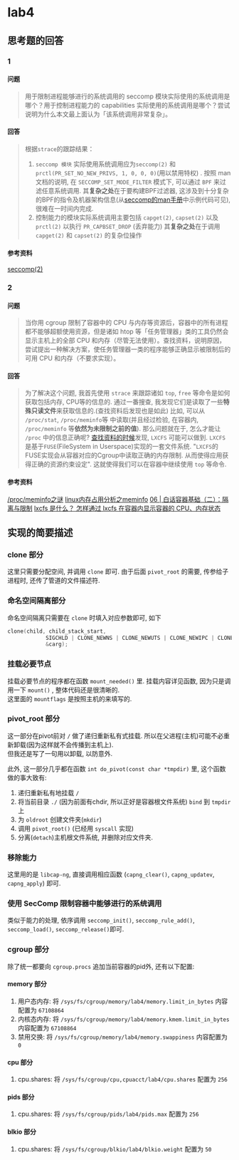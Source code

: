 # lab4

## 思考题的回答

### 1

#### 问题

> 用于限制进程能够进行的系统调用的 seccomp 模块实际使用的系统调用是哪个？用于控制进程能力的 capabilities 实际使用的系统调用是哪个？尝试说明为什么本文最上面认为「该系统调用非常复杂」。

#### 回答

> 根据`strace`的跟踪结果：
> 1. `seccomp 模块` 实际使用系统调用应为`seccomp(2)` 和 `prctl(PR_SET_NO_NEW_PRIVS, 1, 0, 0, 0)`(用以禁用特权) . 按照 man 文档的说明, 在 `SECCOMP_SET_MODE_FILTER` 模式下, 可以通过 `BPF` 来过滤任意系统调用.
> 其**复杂之处**在于要构建BPF过滤器, 这涉及到十分复杂的BPF的指令及机器架构信息(从[seccomp的man手册](http://www.man7.org/linux/man-pages/man2/seccomp.2.html)中示例代码可见), 很难在一时间内完成.
> 2. 控制能力的模块实际系统调用主要包括 `capget(2)`, `capset(2)` 以及 `prctl(2)` 以执行 `PR_CAPBSET_DROP` (丢弃能力)
> 其**复杂之处**在于调用 `capget(2)` 和 `capset(2)` 的复杂位操作

#### 参考资料

[seccomp(2)](http://www.man7.org/linux/man-pages/man2/seccomp.2.html)

### 2

#### 问题

> 当你用 cgroup 限制了容器中的 CPU 与内存等资源后，容器中的所有进程都不能够超额使用资源，但是诸如 htop 等「任务管理器」类的工具仍然会显示主机上的全部 CPU 和内存（尽管无法使用）。查找资料，说明原因，尝试提出一种解决方案，使任务管理器一类的程序能够正确显示被限制后的可用 CPU 和内存（不要求实现）。

#### 回答

> 为了解决这个问题, 我首先使用 `strace` 来跟踪诸如 `top`, `free` 等命令是如何获取包括内存, CPU等的信息的. 通过一番搜查, 我发现它们是读取了一些**特殊只读文件**来获取信息的.(查找资料后发现也是如此) 比如, 可以从 `/proc/stat`, `/proc/meminfo`等 中读取(并且经过检验, 在容器内, `/proc/meminfo` 等**依然为未限制之前的值**). 
> 那么问题就在于, 怎么才能让 `/proc` 中的信息正确呢? [查找资料的时候](https://time.geekbang.org/column/article/14653)发现, `LXCFS` 可能可以做到.
> `LXCFS`是基于`FUSE`(FileSystem in Userspace)实现的一套文件系统. "`LXCFS`的FUSE实现会从容器对应的Cgroup中读取正确的内存限制. 从而使得应用获得正确的资源约束设定". 这就使得我们可以在容器中继续使用 `top` 等命令.

#### 参考资料

[/proc/meminfo之谜](http://linuxperf.com/?p=142)
[linux内存占用分析之meminfo](https://segmentfault.com/a/1190000022518282)
[06 | 白话容器基础（二）：隔离与限制](https://time.geekbang.org/column/article/14653)
[lxcfs 是什么？ 怎样通过 lxcfs 在容器内显示容器的 CPU、内存状态](https://www.lijiaocn.com/%E6%8A%80%E5%B7%A7/2019/01/09/kubernetes-lxcfs-docker-container.html)


## 实现的简要描述

### clone 部分

这里只需要分配空间, 并调用 `clone` 即可. 由于后面 `pivot_root` 的需要, 传参给子进程时, 还传了管道的文件描述符.

### 命名空间隔离部分

命名空间隔离只需要在 `clone` 时填入对应参数即可, 如下

```c
clone(child, child_stack_start,
            SIGCHLD | CLONE_NEWNS | CLONE_NEWUTS | CLONE_NEWIPC | CLONE_NEWPID | CLONE_NEWCGROUP,
            &carg);
```

### 挂载必要节点

挂载必要节点的程序都在函数 `mount_needed()` 里. 挂载内容详见函数, 因为只是调用一下 `mount()` , 整体代码还是很清晰的.  
这里面的 `mountflags` 是按照主机的来填写的.

### pivot_root 部分

这一部分在pivot前对 `/` 做了递归重新私有式挂载. 所以在父进程(主机)可能不必重新卸载(因为这样就不会传播到主机上).  
但我还是写了一句用以卸载, 以防意外.

此外, 这一部分几乎都在函数 `int do_pivot(const char *tmpdir)` 里, 这个函数做的事大致有:
1. 递归重新私有地挂载 `/` 
2. 将当前目录 `./` (因为前面有chdir, 所以正好是容器根文件系统) `bind` 到 `tmpdir`上
3. 为 `oldroot` 创建文件夹(`mkdir`)
4. 调用 `pivot_root()` (已经用 `syscall` 实现)
5. 分离(`detach`)主机根文件系统, 并删除对应文件夹.

### 移除能力

这里用的是 `libcap-ng`, 直接调用相应函数 (`capng_clear()`, `capng_updatev`, `capng_apply`) 即可.

### 使用 SecComp 限制容器中能够进行的系统调用

类似于能力的处理, 依序调用 `seccomp_init()`, `seccomp_rule_add()`, `seccomp_load()`, `seccomp_release()`即可.

### cgroup 部分

除了统一都要向 `cgroup.procs` 追加当前容器的pid外, 还有以下配置:

#### memory 部分

1. 用户态内存: 将 `/sys/fs/cgroup/memory/lab4/memory.limit_in_bytes` 内容配置为 `67108864`
2. 内核态内存: 将 `/sys/fs/cgroup/memory/lab4/memory.kmem.limit_in_bytes` 内容配置为 `67108864` 
3. 禁用交换: 将 `/sys/fs/cgroup/memory/lab4/memory.swappiness` 内容配置为 `0`

#### cpu 部分

1. cpu.shares: 将 `/sys/fs/cgroup/cpu,cpuacct/lab4/cpu.shares` 配置为 `256`

#### pids 部分

1. cpu.shares: 将 `/sys/fs/cgroup/pids/lab4/pids.max` 配置为 `256`

#### blkio 部分

1. cpu.shares: 将 `/sys/fs/cgroup/blkio/lab4/blkio.weight` 配置为 `50`

